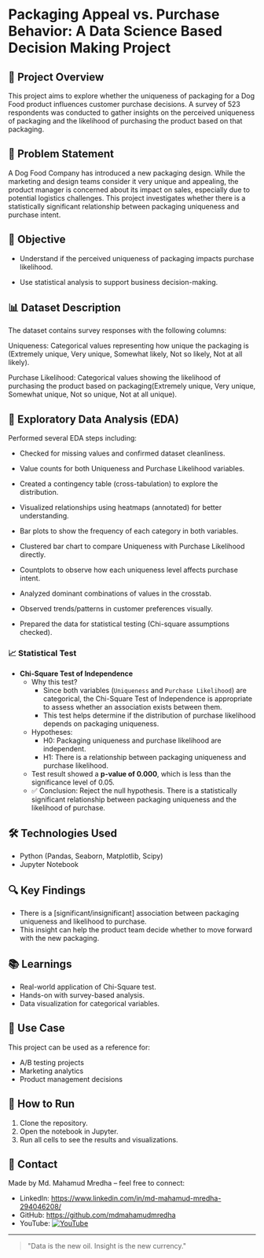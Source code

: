# Packaging Appeal vs. Purchase Behavior: A Data Science Based Decision Making Project

## 📌 Project Overview

This project aims to explore whether the uniqueness of packaging for a Dog Food product influences customer purchase decisions. A survey of 523 respondents was conducted to gather insights on the perceived uniqueness of packaging and the likelihood of purchasing the product based on that packaging.

## 🎯 Problem Statement

A Dog Food Company has introduced a new packaging design. While the marketing and design teams consider it very unique and appealing, the product manager is concerned about its impact on sales, especially due to potential logistics challenges. This project investigates whether there is a statistically significant relationship between packaging uniqueness and purchase intent.

## 🧠 Objective

- Understand if the perceived uniqueness of packaging impacts purchase likelihood.

- Use statistical analysis to support business decision-making.

## 📊 Dataset Description

The dataset contains survey responses with the following columns:

Uniqueness: Categorical values representing how unique the packaging is (Extremely unique, Very unique, Somewhat likely, Not so likely, Not at all likely).

Purchase Likelihood: Categorical values showing the likelihood of purchasing the product based on packaging(Extremely unique, Very unique, Somewhat unique, Not so unique, Not at all unique).

## 🧪 Exploratory Data Analysis (EDA)

Performed several EDA steps including:

- Checked for missing values and confirmed dataset cleanliness.

- Value counts for both Uniqueness and Purchase Likelihood variables.

- Created a contingency table (cross-tabulation) to explore the distribution.

- Visualized relationships using heatmaps (annotated) for better understanding.

- Bar plots to show the frequency of each category in both variables.

- Clustered bar chart to compare Uniqueness with Purchase Likelihood directly.

- Countplots to observe how each uniqueness level affects purchase intent.

- Analyzed dominant combinations of values in the crosstab.

- Observed trends/patterns in customer preferences visually.

- Prepared the data for statistical testing (Chi-square assumptions checked).


### 📈 Statistical Test
- **Chi-Square Test of Independence**
    - Why this test?
        - Since both variables (`Uniqueness` and `Purchase Likelihood`) are categorical, the Chi-Square Test of Independence is appropriate to assess whether an association exists between them.
        - This test helps determine if the distribution of purchase likelihood depends on packaging uniqueness.
    - Hypotheses:
        - H0: Packaging uniqueness and purchase likelihood are independent.
        - H1: There is a relationship between packaging uniqueness and purchase likelihood.
    - Test result showed a **p-value of 0.000**, which is less than the significance level of 0.05.
    - ✅ Conclusion: Reject the null hypothesis. There is a statistically significant relationship between packaging uniqueness and the likelihood of purchase.

## 🛠 Technologies Used
- Python (Pandas, Seaborn, Matplotlib, Scipy)
- Jupyter Notebook

## 🔍 Key Findings
- There is a [significant/insignificant] association between packaging uniqueness and likelihood to purchase.
- This insight can help the product team decide whether to move forward with the new packaging.

## 📚 Learnings
- Real-world application of Chi-Square test.
- Hands-on with survey-based analysis.
- Data visualization for categorical variables.

## 💼 Use Case
This project can be used as a reference for:
- A/B testing projects
- Marketing analytics
- Product management decisions

## 🚀 How to Run
1. Clone the repository.
2. Open the notebook in Jupyter.
3. Run all cells to see the results and visualizations.

## 🤝 Contact
Made by Md. Mahamud Mredha – feel free to connect:
- LinkedIn: https://www.linkedin.com/in/md-mahamud-mredha-294046208/
- GitHub: https://github.com/mdmahamudmredha
- YouTube: [![YouTube](https://img.shields.io/badge/YouTube-Dropout_Programmer-red?style=for-the-badge&logo=youtube)](https://www.youtube.com/@DropoutProgrammer)

---

> "Data is the new oil. Insight is the new currency."


